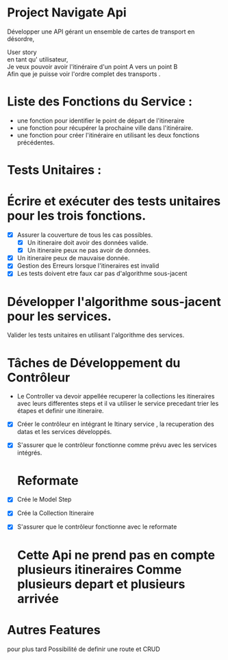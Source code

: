 # Project Navigate Api

Développer une API gérant un ensemble de cartes de transport en désordre,

User story  
en tant qu' utilisateur,  
Je veux pouvoir avoir l'itinéraire d'un point A vers un point B  
Afin que je puisse voir l'ordre complet des transports .  

# Liste des Fonctions du Service :

- une fonction pour identifier le point de départ de l'itineraire
- une fonction pour récupérer la prochaine ville dans l'itinéraire.
- une fonction pour créer l'itinéraire en utilisant les deux fonctions précédentes.

# Tests Unitaires :

# Écrire et exécuter des tests unitaires pour les trois fonctions.

- [x] Assurer la couverture de tous les cas possibles.
  - [x] Un itineraire doit avoir des données valide.
  - [x] Un itineraire peux ne pas avoir de données.
- [x] Un itineraire peux de mauvaise donnée.
- [x] Gestion des Erreurs lorsque l'itineraires est invalid
- [x] Les tests doivent etre faux car pas d'algorithme sous-jacent

# Développer l'algorithme sous-jacent pour les services.

Valider les tests unitaires en utilisant l'algorithme des services.

# Tâches de Développement du Contrôleur

- Le Controller va devoir appellée recuperer la collections les itineraires avec leurs differentes steps et il va utiliser le service precedant trier les étapes et definir une itineraire.

- [x] Créer le contrôleur en intégrant le Itinary service , la recuperation des datas et les services développés.
- [x] S'assurer que le contrôleur fonctionne comme prévu avec les services intégrés.

  # Reformate

- [x] Crée le Model Step
- [x] Crée la Collection Itineraire
- [x] S'assurer que le contrôleur fonctionne avec le reformate

  # Cette Api ne prend pas en compte plusieurs itineraires Comme plusieurs depart et plusieurs arrivée

# Autres Features

pour plus tard Possibilité de definir une route et CRUD
